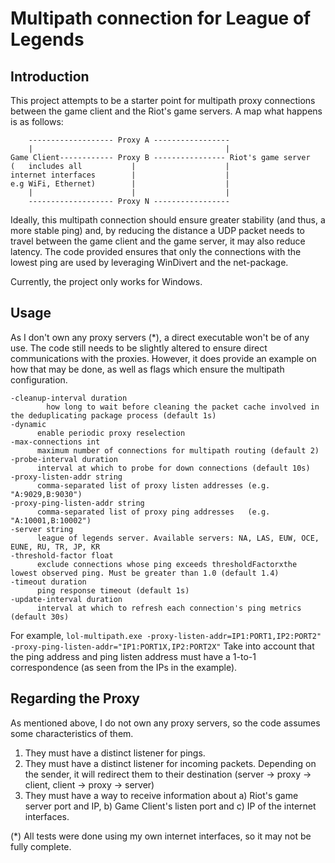 # Multipath connection for League of Legends

## Introduction
This project attempts to be a starter point for multipath proxy connections between the game client and the Riot's game servers.
A map what happens is as follows:
```
    ------------------- Proxy A -----------------
    |                                           |
Game Client------------ Proxy B ---------------- Riot's game server
(   includes all           |                    |
internet interfaces        |                    |
e.g WiFi, Ethernet)        |                    |
    |                      |                    |
    ------------------- Proxy N -----------------
```

Ideally, this multipath connection should ensure greater stability (and thus, a more stable ping) and, by reducing the distance a UDP packet
needs to travel between the game client and the game server, it may also reduce latency. The code provided ensures that only the connections
with the lowest ping are used by leveraging WinDivert and the net-package. 

Currently, the project only works for Windows. 

## Usage
As I don't own any proxy servers (*), a direct executable won't be of any use. The code still needs to be slightly altered to ensure direct 
communications with the proxies. However, it does provide an example on how that may be done, as well as flags which ensure the multipath
configuration. 

```
-cleanup-interval duration
        how long to wait before cleaning the packet cache involved in the deduplicating package process (default 1s)
-dynamic
      enable periodic proxy reselection
-max-connections int
      maximum number of connections for multipath routing (default 2)
-probe-interval duration
      interval at which to probe for down connections (default 10s)
-proxy-listen-addr string
      comma-separated list of proxy listen addresses (e.g. "A:9029,B:9030")
-proxy-ping-listen-addr string
      comma-separated list of proxy ping addresses   (e.g. "A:10001,B:10002")
-server string
      league of legends server. Available servers: NA, LAS, EUW, OCE, EUNE, RU, TR, JP, KR
-threshold-factor float
      exclude connections whose ping exceeds thresholdFactorxthe lowest observed ping. Must be greater than 1.0 (default 1.4)
-timeout duration
      ping response timeout (default 1s)
-update-interval duration
      interval at which to refresh each connection's ping metrics (default 30s)
```

For example,
`lol-multipath.exe -proxy-listen-addr=IP1:PORT1,IP2:PORT2" -proxy-ping-listen-addr="IP1:PORT1X,IP2:PORT2X"`
Take into account that the ping address and ping listen address must have a 1-to-1 correspondence (as seen from the IPs in the example).

## Regarding the Proxy
As mentioned above, I do not own any proxy servers, so the code assumes some characteristics of them.
1. They must have a distinct listener for pings.
2. They must have a distinct listener for incoming packets. Depending on the sender, it will redirect them to their destination (server -> proxy -> client, client -> proxy -> server)
3. They must have a way to receive information about a) Riot's game server port and IP, b) Game Client's listen port and c) IP of the internet interfaces.

(*) All tests were done using my own internet interfaces, so it may not be fully complete.
